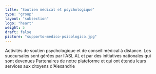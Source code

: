 ```yaml
---
title: "Soutien médical et psychologique"
type: "group"
layout: "subsection"
logo: "heart"
weight: 5
draft: false
picture: "supporto-medico-psicologico.jpg"
---
```


Activités de soutien psychologique et de conseil médical à distance. Les succursales sont gérées par l'ASL AL et par des initiatives nationales qui sont devenues Partenaires de notre plateforme et qui ont étendu leurs services aux citoyens d'Alexandrie

